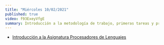```yaml
---
title: "Miércoles 10/02/2021"
published: true
video: f93ExeyVfgE
summary: Introducción a la metodología de trabajo, primeras tareas y prácticas, bibliografía, sistema de evaluación, TFA, etc.
---
```


* [Introducción a la Asignatura Procesadores de Lenguajes]({{site.baseurl}}/assets/temas/tema0-introduccion-a-pl/guia-docente.html)

